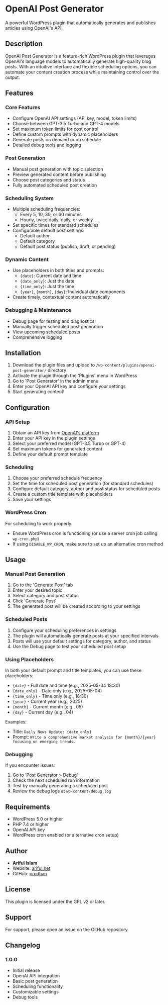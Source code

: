 # OpenAI Post Generator

A powerful WordPress plugin that automatically generates and publishes articles using OpenAI's API.

## Description

OpenAI Post Generator is a feature-rich WordPress plugin that leverages OpenAI's language models to automatically generate high-quality blog posts. With an intuitive interface and flexible scheduling options, you can automate your content creation process while maintaining control over the output.

## Features

### Core Features
- Configure OpenAI API settings (API key, model, token limits)
- Choose between GPT-3.5 Turbo and GPT-4 models
- Set maximum token limits for cost control
- Define custom prompts with dynamic placeholders
- Generate posts on demand or on schedule
- Detailed debug tools and logging

### Post Generation
- Manual post generation with topic selection
- Preview generated content before publishing
- Choose post categories and status
- Fully automated scheduled post creation

### Scheduling System
- Multiple scheduling frequencies:
  - Every 5, 10, 30, or 60 minutes
  - Hourly, twice daily, daily, or weekly
- Set specific times for standard schedules
- Configurable default post settings:
  - Default author
  - Default category
  - Default post status (publish, draft, or pending)

### Dynamic Content
- Use placeholders in both titles and prompts:
  - `{date}`: Current date and time
  - `{date_only}`: Just the date
  - `{time_only}`: Just the time
  - `{year}`, `{month}`, `{day}`: Individual date components
- Create timely, contextual content automatically

### Debugging & Maintenance
- Debug page for testing and diagnostics
- Manually trigger scheduled post generation
- View upcoming scheduled posts
- Comprehensive logging

## Installation

1. Download the plugin files and upload to `/wp-content/plugins/openai-post-generator/` directory
2. Activate the plugin through the 'Plugins' menu in WordPress
3. Go to 'Post Generator' in the admin menu
4. Enter your OpenAI API key and configure your settings
5. Start generating content!

## Configuration

### API Setup
1. Obtain an API key from [OpenAI's platform](https://platform.openai.com/)
2. Enter your API key in the plugin settings
3. Select your preferred model (GPT-3.5 Turbo or GPT-4)
4. Set maximum tokens for generated content
5. Define your default prompt template

### Scheduling
1. Choose your preferred schedule frequency
2. Set the time for scheduled post generation (for standard schedules)
3. Configure default category, author and post status for scheduled posts
4. Create a custom title template with placeholders
5. Save your settings

### WordPress Cron
For scheduling to work properly:
- Ensure WordPress cron is functioning (or use a server cron job calling `wp-cron.php`)
- If using `DISABLE_WP_CRON`, make sure to set up an alternative cron method

## Usage

### Manual Post Generation
1. Go to the 'Generate Post' tab
2. Enter your desired topic
3. Select category and post status
4. Click 'Generate Post'
5. The generated post will be created according to your settings

### Scheduled Posts
1. Configure your scheduling preferences in settings
2. The plugin will automatically generate posts at your specified intervals
3. Posts will use your default settings for category, author, and status
4. Use the Debug page to test your scheduled post setup

### Using Placeholders
In both your default prompt and title templates, you can use these placeholders:
- `{date}` - Full date and time (e.g., 2025-05-04 18:30)
- `{date_only}` - Date only (e.g., 2025-05-04)
- `{time_only}` - Time only (e.g., 18:30)
- `{year}` - Current year (e.g., 2025)
- `{month}` - Current month (e.g., 05)
- `{day}` - Current day (e.g., 04)

Examples:
- Title: `Daily News Update: {date_only}`
- Prompt: `Write a comprehensive market analysis for {month}/{year} focusing on emerging trends.`

### Debugging
If you encounter issues:
1. Go to 'Post Generator > Debug'
2. Check the next scheduled run information
3. Test by manually generating a scheduled post
4. Review the debug logs at `wp-content/debug.log`

## Requirements

- WordPress 5.0 or higher
- PHP 7.4 or higher
- OpenAI API key
- WordPress cron enabled (or alternative cron setup)

## Author

- **Ariful Islam**
- Website: [ariful.net](https://ariful.net)
- GitHub: [prodhan](https://github.com/prodhan/openai-post-generator)

## License

This plugin is licensed under the GPL v2 or later.

## Support

For support, please open an issue on the GitHub repository.

## Changelog

### 1.0.0
- Initial release
- OpenAI API integration
- Basic post generation
- Scheduling functionality
- Customizable settings
- Debug tools 